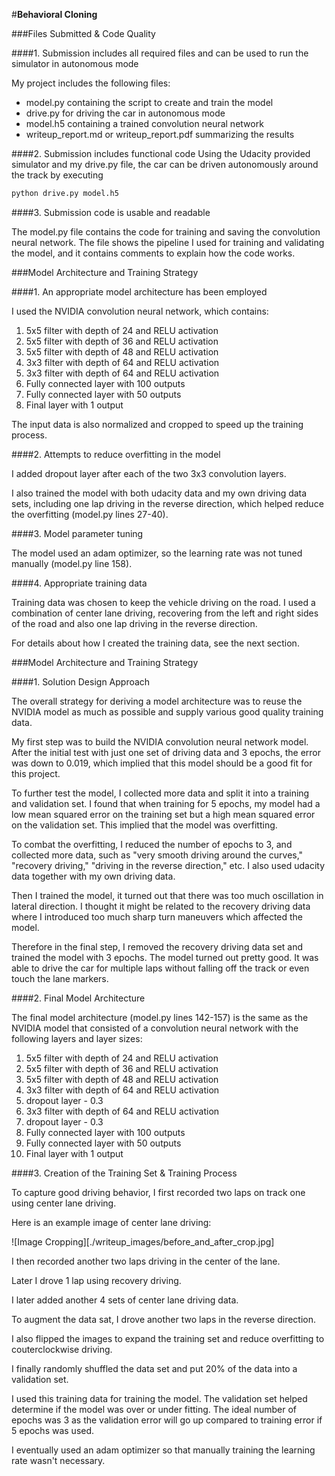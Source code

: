 #**Behavioral Cloning** 


###Files Submitted & Code Quality

####1. Submission includes all required files and can be used to run the simulator in autonomous mode

My project includes the following files:
* model.py containing the script to create and train the model
* drive.py for driving the car in autonomous mode
* model.h5 containing a trained convolution neural network
* writeup_report.md or writeup_report.pdf summarizing the results

####2. Submission includes functional code
Using the Udacity provided simulator and my drive.py file, the car can be driven autonomously around the track by executing
```sh
python drive.py model.h5
```

####3. Submission code is usable and readable

The model.py file contains the code for training and saving the convolution neural network. The file shows the pipeline I used for training and validating the model, and it contains comments to explain how the code works.

###Model Architecture and Training Strategy

####1. An appropriate model architecture has been employed

I used the NVIDIA convolution neural network, which contains:
1. 5x5 filter with depth of 24 and RELU activation
2. 5x5 filter with depth of 36 and RELU activation
3. 5x5 filter with depth of 48 and RELU activation
4. 3x3 filter with depth of 64 and RELU activation
5. 3x3 filter with depth of 64 and RELU activation
6. Fully connected layer with 100 outputs
7. Fully connected layer with 50 outputs
8. Final layer with 1 output

The input data is also normalized and cropped to speed up the training process.

####2. Attempts to reduce overfitting in the model

I added dropout layer after each of the two 3x3 convolution layers.

I also trained the model with both udacity data and my own driving data sets, including one lap driving in the reverse direction, which helped reduce the overfitting (model.py lines 27-40).


####3. Model parameter tuning

The model used an adam optimizer, so the learning rate was not tuned manually (model.py line 158).

####4. Appropriate training data

Training data was chosen to keep the vehicle driving on the road. I used a combination of center lane driving, recovering from the left and right sides of the road and also one lap driving in the reverse direction.

For details about how I created the training data, see the next section.

###Model Architecture and Training Strategy

####1. Solution Design Approach

The overall strategy for deriving a model architecture was to reuse the NVIDIA model as much as possible and supply various good quality training data.

My first step was to build the NVIDIA convolution neural network model. After the initial test with just one set of driving data and 3 epochs, the error was down to 0.019, which implied that this model should be a good fit for this project.

To further test the model, I collected more data and split it into a training and validation set. I found that when training for 5 epochs, my model had a low mean squared error on the training set but a high mean squared error on the validation set. This implied that the model was overfitting.

To combat the overfitting, I reduced the number of epochs to 3, and collected more data, such as "very smooth driving around the curves," "recovery driving," "driving in the reverse direction," etc. I also used udacity data together with my own driving data.

Then I trained the model, it turned out that there was too much oscillation in lateral direction. I thought it might be related to the recovery driving data where I introduced too much sharp turn maneuvers which affected the model.

Therefore in the final step, I removed the recovery driving data set and trained the model with 3 epochs. The model turned out pretty good. It was able to drive the car for multiple laps without falling off the track or even touch the lane markers.


####2. Final Model Architecture

The final model architecture (model.py lines 142-157) is the same as the NVIDIA model that consisted of a convolution neural network with the following layers and layer sizes:
1. 5x5 filter with depth of 24 and RELU activation
2. 5x5 filter with depth of 36 and RELU activation
3. 5x5 filter with depth of 48 and RELU activation
4. 3x3 filter with depth of 64 and RELU activation
5. dropout layer - 0.3
6. 3x3 filter with depth of 64 and RELU activation
7. dropout layer - 0.3
8. Fully connected layer with 100 outputs
9. Fully connected layer with 50 outputs
10. Final layer with 1 output

####3. Creation of the Training Set & Training Process

To capture good driving behavior, I first recorded two laps on track one using center lane driving.

Here is an example image of center lane driving:

![Image Cropping][./writeup_images/before_and_after_crop.jpg]

I then recorded another two laps driving in the center of the lane.

Later I drove 1 lap using recovery driving.

I later added another 4 sets of center lane driving data.

To augment the data sat, I drove another two laps in the reverse direction.

I also flipped the images to expand the training set and reduce overfitting to couterclockwise driving.

I finally randomly shuffled the data set and put 20% of the data into a validation set.

I used this training data for training the model. The validation set helped determine if the model was over or under fitting. The ideal number of epochs was 3 as the validation error will go up compared to training error if 5 epochs was used.

I eventually used an adam optimizer so that manually training the learning rate wasn't necessary.
